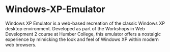 # Windows-XP-Emulator
Windows XP Emulator is a web-based recreation of the classic Windows XP desktop environment. Developed as part of the Workshops in Web Development 2 course at Humber College, this emulator offers a nostalgic experience by mimicking the look and feel of Windows XP within modern web browsers. 
